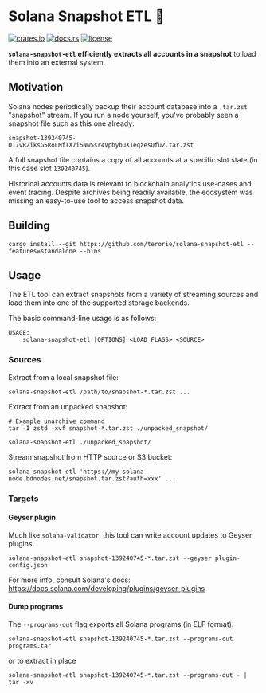 # Solana Snapshot ETL 📸

[![crates.io](https://img.shields.io/crates/v/solana-snapshot-etl?style=flat-square&logo=rust&color=blue)](https://crates.io/crates/solana-snapshot-etl)
[![docs.rs](https://img.shields.io/badge/docs.rs-solana--snapshot--etl-blue?style=flat-square&logo=docs.rs)](https://docs.rs/solana-snapshot-etl)
[![license](https://img.shields.io/badge/license-Apache--2.0-blue?style=flat-square)](#license)

**`solana-snapshot-etl` efficiently extracts all accounts in a snapshot** to load them into an external system.

## Motivation

Solana nodes periodically backup their account database into a `.tar.zst` "snapshot" stream.
If you run a node yourself, you've probably seen a snapshot file such as this one already:

```
snapshot-139240745-D17vR2iksG5RoLMfTX7i5NwSsr4VpbybuX1eqzesQfu2.tar.zst
```

A full snapshot file contains a copy of all accounts at a specific slot state (in this case slot `139240745`).

Historical accounts data is relevant to blockchain analytics use-cases and event tracing.
Despite archives being readily available, the ecosystem was missing an easy-to-use tool to access snapshot data.

## Building

```shell
cargo install --git https://github.com/terorie/solana-snapshot-etl --features=standalone --bins
```

## Usage

The ETL tool can extract snapshots from a variety of streaming sources
and load them into one of the supported storage backends.

The basic command-line usage is as follows:

```
USAGE:
    solana-snapshot-etl [OPTIONS] <LOAD_FLAGS> <SOURCE>
```

### Sources

Extract from a local snapshot file:

```shell
solana-snapshot-etl /path/to/snapshot-*.tar.zst ...
```

Extract from an unpacked snapshot:

```shell
# Example unarchive command
tar -I zstd -xvf snapshot-*.tar.zst ./unpacked_snapshot/

solana-snapshot-etl ./unpacked_snapshot/
```

Stream snapshot from HTTP source or S3 bucket:

```shell
solana-snapshot-etl 'https://my-solana-node.bdnodes.net/snapshot.tar.zst?auth=xxx' ...
```

### Targets

#### Geyser plugin

Much like `solana-validator`, this tool can write account updates to Geyser plugins.

```shell
solana-snapshot-etl snapshot-139240745-*.tar.zst --geyser plugin-config.json
```

For more info, consult Solana's docs: https://docs.solana.com/developing/plugins/geyser-plugins

#### Dump programs

The `--programs-out` flag exports all Solana programs (in ELF format).

```shell
solana-snapshot-etl snapshot-139240745-*.tar.zst --programs-out programs.tar
```

or to extract in place

```shell
solana-snapshot-etl snapshot-139240745-*.tar.zst --programs-out - | tar -xv
```
